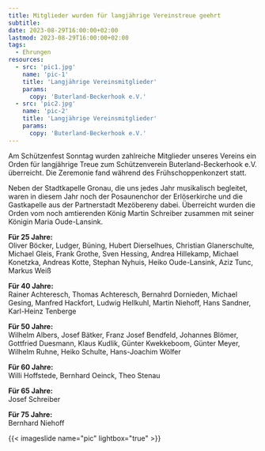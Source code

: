 ```yaml
---
title: Mitglieder wurden für langjährige Vereinstreue geehrt
subtitle: 
date: 2023-08-29T16:00:00+02:00
lastmod: 2023-08-29T16:00:00+02:00
tags:
  - Ehrungen
resources:
  - src: 'pic1.jpg'
    name: 'pic-1'
    title: 'Langjährige Vereinsmitglieder'
    params:
      copy: 'Buterland-Beckerhook e.V.'
  - src: 'pic2.jpg'
    name: 'pic-2'
    title: 'Langjährige Vereinsmitglieder'
    params:
      copy: 'Buterland-Beckerhook e.V.'
---
```


Am Schützenfest Sonntag wurden zahlreiche Mitglieder unseres Vereins ein Orden
für langjährige Treue zum Schützenverein Buterland-Beckerhook e.V. überreicht.
Die Zeremonie fand während des Frühschoppenkonzert statt. 
<!--more--> 
Neben der Stadtkapelle Gronau, die uns jedes Jahr musikalisch begleitet, waren
in diesem Jahr noch der Posaunenchor der Erlöserkirche und die Gastkapelle aus
der Partnerstadt Mezöbereny dabei. Überreicht wurden die Orden vom noch
amtierenden König Martin Schreiber zusammen mit seiner Königin Maria Oude-Lansink. 


**Für 25 Jahre:**  
Oliver Böcker, Ludger, Büning, Hubert Dierselhues, Christian Glanerschulte, 
Michael Gleis, Frank Grothe, Sven Hessing, Andrea Hillekamp, Michael Konetzka, 
Andreas Kotte, Stephan Nyhuis, Heiko Oude-Lansink, Aziz Tunc, Markus Weiß

**Für 40 Jahre:**  
Rainer Achteresch, Thomas Achteresch, Bernahrd Dornieden, Michael Gesing, 
Manfred Hackfort, Ludwig Hellkuhl, Martin Niehoff, Hans Sandner, Karl-Heinz Tenberge

**Für 50 Jahre:**  
Wilhelm Albers, Josef Bätker, Franz Josef Bendfeld, Johannes Blömer, 
Gottfried Duesmann, Klaus Kudlik, Günter Kwekkeboom, Günter Meyer, 
Wilhelm Ruhne, Heiko Schulte, Hans-Joachim Wölfer

**Für 60 Jahre:**  
Willi Hoffstede, Bernhard Oeinck, Theo Stenau

**Für 65 Jahre:**  
Josef Schreiber

**Für 75 Jahre:**  
Bernhard Niehoff

{{< imageslide name="pic" lightbox="true" >}}

